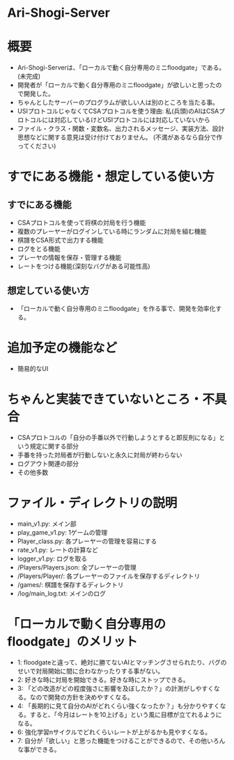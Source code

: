# Ari-Shogi-Server

# 概要
- Ari-Shogi-Serverは、「ローカルで動く自分専用のミニfloodgate」である。(未完成)
- 開発者が「ローカルで動く自分専用のミニfloodgate」が欲しいと思ったので開発した。
- ちゃんとしたサーバーのプログラムが欲しい人は別のところを当たる事。
- USIプロトコルじゃなくてCSAプロトコルを使う理由: 私(兵頭)のAIはCSAプロトコルには対応しているけどUSIプロトコルには対応していないから
- ファイル・クラス・関数・変数名、出力されるメッセージ、実装方法、設計思想などに関する意見は受け付けておりません。 (不満があるなら自分で作ってください)

# すでにある機能・想定している使い方
## すでにある機能
- CSAプロトコルを使って将棋の対局を行う機能
- 複数のプレーヤーがログインしている時にランダムに対局を組む機能
- 棋譜をCSA形式で出力する機能
- ログをとる機能
- プレーヤの情報を保存・管理する機能
- レートをつける機能(深刻なバグがある可能性高)

## 想定している使い方
- 「ローカルで動く自分専用のミニfloodgate」を作る事で、開発を効率化する。

# 追加予定の機能など
- 簡易的なUI

# ちゃんと実装できていないところ・不具合
- CSAプロトコルの「自分の手番以外で行動しようとすると即反則になる」という規定に関する部分
- 手番を持った対局者が行動しないと永久に対局が終わらない
- ログアウト関連の部分
- その他多数

# ファイル・ディレクトリの説明
- main_v1.py: メイン部
- play_game_v1.py: 1ゲームの管理 
- Player_class.py: 各プレーヤーの管理を容易にする
- rate_v1.py: レートの計算など 
- logger_v1.py: ログを取る 
- /Players/Players.json: 全プレーヤーの管理 
- /Players/Player/: 各プレーヤーのファイルを保存するディレクトリ
- /games/: 棋譜を保存するディレクトリ 
- /log/main_log.txt: メインのログ 
  

# 「ローカルで動く自分専用のfloodgate」のメリット
- 1: floodgateと違って、絶対に勝てないAIとマッチングさせられたり、バグのせいで対局開始に間に合わなかったりする事がない。
- 2: 好きな時に対局を開始できる。好きな時にストップできる。
- 3: 「どの改造がどの程度強さに影響を及ぼしたか？」の計測がしやすくなる。なので開発の方針を決めやすくなる。
- 4: 「長期的に見て自分のAIがどれくらい強くなったか？」も分かりやすくなる。すると、「今月はレートを10上げる」という風に目標が立てれるようになる。
- 6: 強化学習nサイクルでどれくらいレートが上がるかも見やすくなる。
- 7: 自分が「欲しい」と思った機能をつけることができるので、その他いろんな事ができる。
